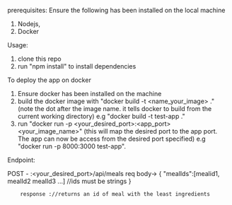 prerequisites: Ensure the following has been installed on the local machine
1. Nodejs,
2. Docker

Usage:
1. clone this repo
2. run "npm install" to install dependencies

To deploy the app on docker
1. Ensure docker has been installed on the machine
2. build the docker image with "docker build -t <name_your_image> ." (note the dot after the image name. it tells docker to build from the current working directory) e.g "docker build -t test-app ."
3. run "docker run -p <your_desired_port>:<app_port> <your_image_name>" (this will map the desired port to the app port. The app can now be access from the desired port specified) 
e.g "docker run -p 8000:3000 test-app".

Endpoint:

POST -
 <localhost>:<your_desired_port>/api/meals
        req body-> {
                 "mealIds":[mealid1, mealId2 mealId3 ...] //ids must be strings
        }

        response ://returns an id of meal with the least ingredients
